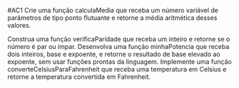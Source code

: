 #AC1
Crie uma função calculaMedia que receba um número variável de parâmetros de tipo ponto flutuante e retorne a média aritmética desses valores.

Construa uma função verificaParidade que receba um inteiro e retorne se o número é par ou ímpar.
Desenvolva uma função minhaPotencia que receba dois inteiros, base e expoente, e retorne o resultado de base elevado ao expoente, sem usar funções prontas da linguagem.
Implemente uma função converteCelsiusParaFahrenheit que receba uma temperatura em Celsius e retorne a temperatura convertida em Fahrenheit.
